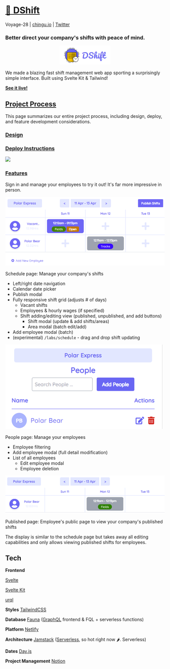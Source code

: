# [🚀 DShift](https://dshift.netlify.app/)

Voyage-28 | [chingu.io](https://chingu.io/) | [Twitter](https://twitter.com/ChinguCollabs)

### Better direct your company's shifts with peace of mind.

<a href="https://dshift.netlify.app/" target="_blank">
  <p align="center">
    <img alt="logo" src="static/images/README/logo.png">
  </p>
</a>

We made a blazing fast shift management web app sporting a surprisingly simple interface. Built using Svelte Kit & Tailwind!

**[See it live!](https://dshift.netlify.app/)**

## [Project Process](https://www.notion.so/Project-Process-DShift-Manager-MVP-34842eae7df6433c9fabc009394810db)

This page summarizes our entire project process, including design, deploy, and feature development considerations.

### [Design](https://www.notion.so/Project-Process-DShift-Manager-MVP-34842eae7df6433c9fabc009394810db#a010dbb82841401cad0a26557bf6902d)

### [Deploy Instructions](https://www.notion.so/Project-Process-DShift-Manager-MVP-34842eae7df6433c9fabc009394810db#7450c38b0c8941978cf3a6a139aff610)

<a href="https://app.netlify.com/start/deploy?repository=https://github.com/chingu-voyages/v28-svelte-team-09">
  <img src="https://www.netlify.com/img/deploy/button.svg">
</a>

### [Features](https://www.notion.so/DShift-Features-101a9d8d6580408eac8ce6322122d907)

Sign in and manage your employees to try it out! It's far more impressive in person.

![schedule preview](static/images/README/schedule.png)

Schedule page: Manage your company's shifts

- Left/right date navigation
- Calendar date picker
- Publish modal
- Fully responsive shift grid (adjusts # of days)
  - Vacant shifts
  - Employees & hourly wages (if specified)
  - Shift adding/editing view (published, unpublished, and add buttons)
    - Shift modal (update & add shifts/areas)
    - Area modal (batch edit/add)
- Add employee modal (batch)
- (experimental) `/labs/schedule` - drag and drop shift updating

![people preview](static/images/README/people.png)

People page: Manage your employees

- Employee filtering
- Add employee modal (full detail modification)
- List of all employees
  - Edit employee modal
  - Employee deletion

![published preview](static/images/README/published.png)

Published page: Employee's public page to view your company's published shifts

The display is similar to the schedule page but takes away all editing capabilities and only allows viewing published shifts for employees.

## **Tech**

**Frontend**

[Svelte](https://svelte.dev/)

[Svelte Kit](https://kit.svelte.dev/docs)

[urql](https://formidable.com/open-source/urql/)

**Styles** [TailwindCSS](https://tailwindcss.com/)

**Database** [Fauna](https://fauna.com/) ([GraphQL](https://graphql.org/) frontend & FQL + serverless functions)

**Platform** [Netlify](https://www.netlify.com/)

**Architecture** [Jamstack](https://jamstack.org/) ([Serverless](https://serverless.css-tricks.com/), so hot right now 🌶. Serverless)

**Dates** [Day.js](https://day.js.org/)

**Project Management** [Notion](https://www.notion.so/)
